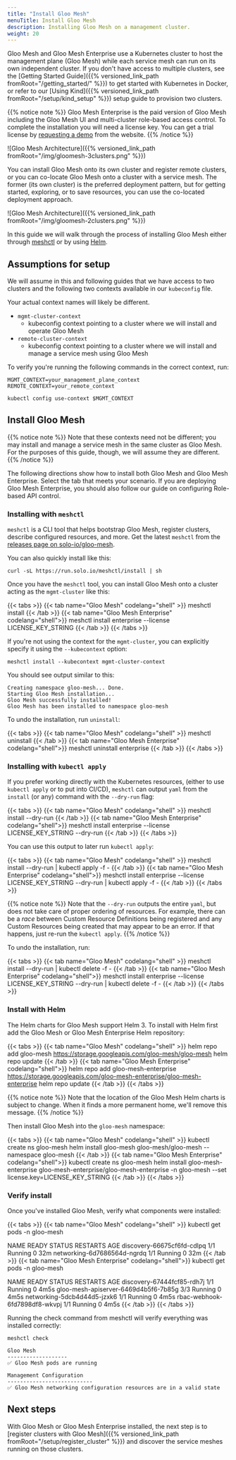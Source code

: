 ```yaml
---
title: "Install Gloo Mesh"
menuTitle: Install Gloo Mesh
description: Installing Gloo Mesh on a management cluster.
weight: 20
---
```


Gloo Mesh and Gloo Mesh Enterprise use a Kubernetes cluster to host the management plane (Gloo Mesh) while each service mesh can run on its own independent cluster. If you don't have access to multiple clusters, see the [Getting Started Guide]({{% versioned_link_path fromRoot="/getting_started/" %}}) to get started with Kubernetes in Docker, or refer to our [Using Kind]({{% versioned_link_path fromRoot="/setup/kind_setup" %}}) setup guide to provision two clusters.

{{% notice note %}}
Gloo Mesh Enterprise is the paid version of Gloo Mesh including the Gloo Mesh UI and multi-cluster role-based access control. To complete the installation you will need a license key. You can get a trial license by [requesting a demo](https://www.solo.io/products/gloo-mesh/) from the website.
{{% /notice %}}

![Gloo Mesh Architecture]({{% versioned_link_path fromRoot="/img/gloomesh-3clusters.png" %}})

You can install Gloo Mesh onto its own cluster and register remote clusters, or you can co-locate Gloo Mesh onto a cluster with a service mesh. The former (its own cluster) is the preferred deployment pattern, but for getting started, exploring, or to save resources, you can use the co-located deployment approach.

![Gloo Mesh Architecture]({{% versioned_link_path fromRoot="/img/gloomesh-2clusters.png" %}})

In this guide we will walk through the process of installing Gloo Mesh either through [meshctl](#installing-with-meshctl) or by using [Helm](#install-with-helm).

## Assumptions for setup

We will assume in this and following guides that we have access to two clusters and the following two contexts available in our `kubeconfig` file. 

Your actual context names will likely be different.

* `mgmt-cluster-context`
    - kubeconfig context pointing to a cluster where we will install and operate Gloo Mesh
* `remote-cluster-context`
    - kubeconfig context pointing to a cluster where we will install and manage a service mesh using Gloo Mesh 

To verify you're running the following commands in the correct context, run:

```shell
MGMT_CONTEXT=your_management_plane_context
REMOTE_CONTEXT=your_remote_context

kubectl config use-context $MGMT_CONTEXT
```

## Install Gloo Mesh

{{% notice note %}}
Note that these contexts need not be different; you may install and manage a service mesh in the same cluster as Gloo Mesh. For the purposes of this guide, though, we will assume they are different.
{{% /notice %}}

The following directions show how to install both Gloo Mesh and Gloo Mesh Enterprise. Select the tab that meets your scenario. If you are deploying Gloo Mesh Enterprise, you should also follow our guide on configuring Role-based API control.

### Installing with `meshctl`

`meshctl` is a CLI tool that helps bootstrap Gloo Mesh, register clusters, describe configured resources, and more. Get the latest `meshctl` from the [releases page on solo-io/gloo-mesh](https://github.com/solo-io/gloo-mesh/releases).

You can also quickly install like this:

```shell
curl -sL https://run.solo.io/meshctl/install | sh
```

Once you have the `meshctl` tool, you can install Gloo Mesh onto a cluster acting as the `mgmt-cluster` like this:

{{< tabs >}}
{{< tab name="Gloo Mesh" codelang="shell" >}}
meshctl install
{{< /tab >}}
{{< tab name="Gloo Mesh Enterprise" codelang="shell">}}
meshctl install enterprise --license LICENSE_KEY_STRING
{{< /tab >}}
{{< /tabs >}}

If you're not using the context for the `mgmt-cluster`, you can explicitly specify it using the `--kubecontext` option:

```shell
meshctl install --kubecontext mgmt-cluster-context
```

You should see output similar to this:

```shell
Creating namespace gloo-mesh... Done.
Starting Gloo Mesh installation...
Gloo Mesh successfully installed!
Gloo Mesh has been installed to namespace gloo-mesh
```

To undo the installation, run `uninstall`:

{{< tabs >}}
{{< tab name="Gloo Mesh" codelang="shell" >}}
meshctl uninstall
{{< /tab >}}
{{< tab name="Gloo Mesh Enterprise" codelang="shell">}}
meshctl uninstall enterprise
{{< /tab >}}
{{< /tabs >}}

### Installing with `kubectl apply`

If you prefer working directly with the Kubernetes resources, (either to use `kubectl apply` or to put into CI/CD), `meshctl` can output `yaml` from the `install` (or any) command with the `--dry-run` flag:

{{< tabs >}}
{{< tab name="Gloo Mesh" codelang="shell" >}}
meshctl install --dry-run
{{< /tab >}}
{{< tab name="Gloo Mesh Enterprise" codelang="shell">}}
meshctl install enterprise --license LICENSE_KEY_STRING --dry-run
{{< /tab >}}
{{< /tabs >}}

You can use this output to later run `kubectl apply`:

{{< tabs >}}
{{< tab name="Gloo Mesh" codelang="shell" >}}
meshctl install --dry-run | kubectl apply -f -
{{< /tab >}}
{{< tab name="Gloo Mesh Enterprise" codelang="shell">}}
meshctl install enterprise --license LICENSE_KEY_STRING --dry-run | kubectl apply -f -
{{< /tab >}}
{{< /tabs >}}

{{% notice note %}}
Note that the `--dry-run` outputs the entire `yaml`, but does not take care of proper ordering of resources. For example, there can be a *race* between Custom Resource Definitions being registered and any Custom Resources being created that may appear to be an error. If that happens, just re-run the `kubectl apply`.
{{% /notice %}}

To undo the installation, run:

{{< tabs >}}
{{< tab name="Gloo Mesh" codelang="shell" >}}
meshctl install --dry-run | kubectl delete -f -
{{< /tab >}}
{{< tab name="Gloo Mesh Enterprise" codelang="shell">}}
meshctl install enterprise --license LICENSE_KEY_STRING --dry-run | kubectl delete -f -
{{< /tab >}}
{{< /tabs >}}

### Install with Helm

The Helm charts for Gloo Mesh support Helm 3. To install with Helm first add the Gloo Mesh or Gloo Mesh Enterprise Helm repository:

{{< tabs >}}
{{< tab name="Gloo Mesh" codelang="shell" >}}
helm repo add gloo-mesh https://storage.googleapis.com/gloo-mesh/gloo-mesh
helm repo update
{{< /tab >}}
{{< tab name="Gloo Mesh Enterprise" codelang="shell">}}
helm repo add gloo-mesh-enterprise https://storage.googleapis.com/gloo-mesh-enterprise/gloo-mesh-enterprise
helm repo update
{{< /tab >}}
{{< /tabs >}}

{{% notice note %}}
Note that the location of the Gloo Mesh Helm charts is subject to change. When it finds a more permanent home, we'll remove this message.
{{% /notice %}}

Then install Gloo Mesh into the `gloo-mesh` namespace:


{{< tabs >}}
{{< tab name="Gloo Mesh" codelang="shell" >}}
kubectl create ns gloo-mesh
helm install gloo-mesh gloo-mesh/gloo-mesh --namespace gloo-mesh
{{< /tab >}}
{{< tab name="Gloo Mesh Enterprise" codelang="shell">}}
kubectl create ns gloo-mesh
helm install gloo-mesh-enterprise gloo-mesh-enterprise/gloo-mesh-enterprise -n gloo-mesh --set license.key=LICENSE_KEY_STRING
{{< /tab >}}
{{< /tabs >}}


### Verify install
Once you've installed Gloo Mesh, verify what components were installed:

{{< tabs >}}
{{< tab name="Gloo Mesh" codelang="shell" >}}
kubectl get pods -n gloo-mesh

NAME                          READY   STATUS    RESTARTS   AGE
discovery-66675cf6fd-cdlpq    1/1     Running   0          32m
networking-6d7686564d-ngrdq   1/1     Running   0          32m
{{< /tab >}}
{{< tab name="Gloo Mesh Enterprise" codelang="shell">}}
kubectl get pods -n gloo-mesh

NAME                                   READY   STATUS    RESTARTS   AGE
discovery-67444fcf85-rdh7j             1/1     Running   0          4m5s
gloo-mesh-apiserver-6469d4b5f6-7b85g   3/3     Running   0          4m5s
networking-5dcb4d44d5-jzxk6            1/1     Running   0          4m5s
rbac-webhook-6fd7898df8-wkvpj          1/1     Running   0          4m5s
{{< /tab >}}
{{< /tabs >}}

Running the check command from meshctl will verify everything was installed correctly:

```shell
meshctl check
```

```shell
Gloo Mesh
-------------------
✅ Gloo Mesh pods are running

Management Configuration
---------------------------
✅ Gloo Mesh networking configuration resources are in a valid state
```

## Next steps

With Gloo Mesh or Gloo Mesh Enterprise installed, the next step is to [register clusters with Gloo Mesh]({{% versioned_link_path fromRoot="/setup/register_cluster" %}}) and discover the service meshes running on those clusters.




